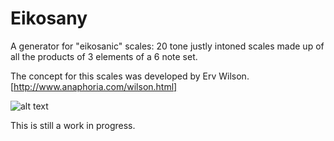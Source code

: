 # Eikosany

A generator for "eikosanic" scales: 20 tone justly intoned scales made up of all the products of 3 elements of a 6 note set.

The concept for this scales was developed by Erv Wilson. [http://www.anaphoria.com/wilson.html]

![alt text](https://upload.wikimedia.org/wikipedia/commons/thumb/5/52/Eikosany1.jpg/800px-Eikosany1.jpg "Erv Wilson's Eikosany")

This is still a work in progress.
